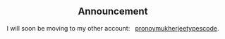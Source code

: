 <h2 style=text-align:center> Announcement </h2>
<center>

I will soon be moving to my other account:
&nbsp; [pronoymukherjeetypescode](github.com/pronoymukherjeetypescode).

</center>
